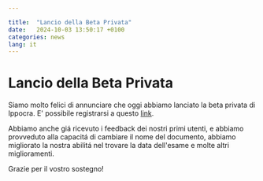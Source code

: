 ```yaml
---

title:  "Lancio della Beta Privata"
date:   2024-10-03 13:50:17 +0100
categories: news
lang: it
---
```


# Lancio della Beta Privata

Siamo molto felici di annunciare che oggi abbiamo lanciato la beta privata di Ippocra.
E' possibile registrarsi a questo [link](https://app.ippocra.com/register).

Abbiamo anche giá ricevuto i feedback dei nostri primi utenti, e abbiamo provveduto 
alla capacitá di cambiare il nome del documento, abbiamo migliorato la nostra abilitá nel
trovare la data dell'esame e molte altri miglioramenti.

Grazie per il vostro sostegno!
